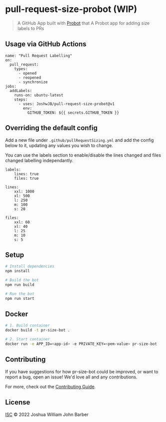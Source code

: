 # pull-request-size-probot (WIP)

> A GitHub App built with [Probot](https://github.com/probot/probot) that A Probot app for adding size labels to PRs

## Usage via GitHub Actions

```
name: "Pull Request Labelling"
on:
  pull_request:
    types:
      - opened
      - reopened
      - synchronize
jobs:
  addLabels:
    runs-on: ubuntu-latest
    steps:
      - uses: JoshwJB/pull-request-size-probot@v1
        env:
          GITHUB_TOKEN: ${{ secrets.GITHUB_TOKEN }}
```

## Overriding the default config

Add a new file under `.github/pullRequestSizing.yml` and add the config below to it, updating any values you wish to change.

You can use the labels section to enable/disable the lines changed and files changed labelling independantly.

```
labels:
    lines: true
    files: true

lines:
    xxl: 1000
    xl: 500
    l: 250
    m: 100
    s: 20

files:
    xxl: 60
    xl: 40
    l: 25
    m: 10
    s: 5
```

## Setup

```sh
# Install dependencies
npm install

# Build the bot
npm run build

# Run the bot
npm run start
```

## Docker

```sh
# 1. Build container
docker build -t pr-size-bot .

# 2. Start container
docker run -e APP_ID=<app-id> -e PRIVATE_KEY=<pem-value> pr-size-bot
```

## Contributing

If you have suggestions for how pr-size-bot could be improved, or want to report a bug, open an issue! We'd love all and any contributions.

For more, check out the [Contributing Guide](CONTRIBUTING.md).

## License

[ISC](LICENSE) © 2022 Joshua William John Barber
